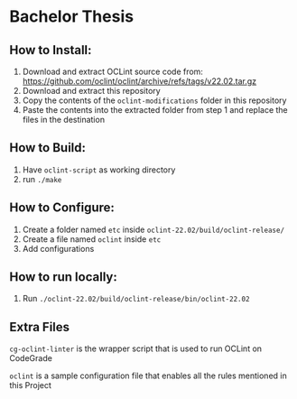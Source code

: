 # Bachelor Thesis
## How to Install:
1. Download and extract OCLint source code from: https://github.com/oclint/oclint/archive/refs/tags/v22.02.tar.gz
2. Download and extract this repository
3. Copy the contents of the ```oclint-modifications``` folder in this repository
4. Paste the contents into the extracted folder from step 1 and replace the files in the destination 

## How to Build:
1. Have ```oclint-script``` as working directory
2. run ```./make```

## How to Configure:
1. Create a folder named ```etc``` inside ```oclint-22.02/build/oclint-release/```
2. Create a file named ```oclint``` inside ```etc```
3. Add configurations

## How to run locally:
1. Run ```./oclint-22.02/build/oclint-release/bin/oclint-22.02```

## Extra Files
```cg-oclint-linter``` is the wrapper script that is used to run OCLint on CodeGrade

```oclint``` is a sample configuration file that enables all the rules mentioned in this Project

